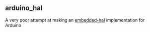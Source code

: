 ## arduino_hal

A very poor attempt at making an [embedded-hal](https://github.com/rust-embedded/embedded-hal) implementation for Arduino